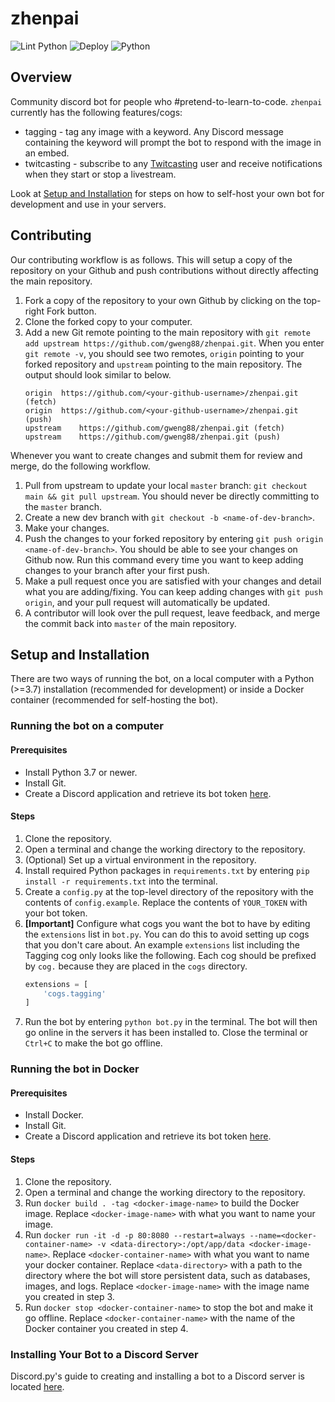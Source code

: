 # zhenpai

![Lint Python](https://github.com/gweng88/zhenpai/workflows/Lint%20Python/badge.svg)
![Deploy](https://github.com/gweng88/zhenpai/workflows/Deploy/badge.svg)
![Python](https://img.shields.io/badge/python-v3.7-blue)  

## Overview
Community discord bot for people who #pretend-to-learn-to-code. 
`zhenpai` currently has the following features/cogs:
* tagging - tag any image with a keyword. Any Discord message containing
the keyword will prompt the bot to respond with the image in an embed.
* twitcasting - subscribe to any [Twitcasting](https://twitcasting.tv/) user
and receive notifications when they start or stop a livestream.

Look at [Setup and Installation](#Setup-and-Installation) for steps on
how to self-host your own bot for development and use in your servers.


## Contributing
Our contributing workflow is as follows. This will setup a copy of the repository on your
Github and push contributions without directly affecting the main repository.

1. Fork a copy of the repository to your own Github by clicking on the top-right Fork button. 
2. Clone the forked copy to your computer.
3. Add a new Git remote pointing to the main repository with `git remote add upstream https://github.com/gweng88/zhenpai.git`.
When you enter `git remote -v`, you should see two remotes, `origin` pointing to your forked repository
and `upstream` pointing to the main repository. The output should look similar to below.
    ```
    origin	https://github.com/<your-github-username>/zhenpai.git (fetch)
    origin	https://github.com/<your-github-username>/zhenpai.git (push)
    upstream	https://github.com/gweng88/zhenpai.git (fetch)
    upstream	https://github.com/gweng88/zhenpai.git (push)
    ```

Whenever you want to create changes and submit them for review and merge, do the following workflow.

1. Pull from upstream to update your local `master` branch: `git checkout main && git pull upstream`.
You should never be directly committing to the `master` branch.
2. Create a new dev branch with `git checkout -b <name-of-dev-branch>`.
3. Make your changes.
4. Push the changes to your forked repository by entering `git push origin <name-of-dev-branch>`.
You should be able to see your changes on Github now.
Run this command every time you want to keep adding changes to your branch after your first push.
5. Make a pull request once you are satisfied with your changes and detail what you are adding/fixing.
You can keep adding changes with `git push origin`, and your pull request will automatically be updated.
6. A contributor will look over the pull request, leave feedback, and merge the commit back into `master`
of the main repository.

## Setup and Installation

There are two ways of running the bot, on a local computer with a Python (>=3.7)
installation (recommended for development) or inside a Docker container (recommended for
self-hosting the bot).

### Running the bot on a computer

#### Prerequisites
* Install Python 3.7 or newer.
* Install Git.
* Create a Discord application and retrieve its bot token [here](https://discord.com/developers/applications).

#### Steps
1. Clone the repository.
2. Open a terminal and change the working directory to the repository.
3. (Optional) Set up a virtual environment in the repository.
4. Install required Python packages in `requirements.txt` by entering `pip install -r requirements.txt`
into the terminal.
5. Create a `config.py` at the top-level directory of the repository with the contents
of `config.example`. Replace the contents of `YOUR_TOKEN` with your bot token.
6. **[Important]** Configure what cogs you want the bot to have by editing the `extensions` list in `bot.py`.
 You can do this to avoid setting up cogs that you don't care about. An example `extensions` list
 including the Tagging cog only looks like the following. Each cog should be prefixed
 by `cog.` because they are placed in the `cogs` directory.
    ```python
    extensions = [
        'cogs.tagging'
    ]
    ```
7. Run the bot by entering `python bot.py` in the terminal. The bot will then go online in
the servers it has been installed to. Close the terminal or `Ctrl+C` to make the bot go offline.

### Running the bot in Docker

#### Prerequisites
* Install Docker.
* Install Git.
* Create a Discord application and retrieve its bot token [here](https://discord.com/developers/applications).

#### Steps
1. Clone the repository.
2. Open a terminal and change the working directory to the repository.
3. Run `docker build . -tag <docker-image-name>` to build the Docker image. Replace `<docker-image-name>`
with what you want to name your image.
4. Run `docker run -it -d -p 80:8080 --restart=always --name=<docker-container-name>
 -v <data-directory>:/opt/app/data <docker-image-name>`.
Replace `<docker-container-name>` with what you want to name your docker container.
Replace `<data-directory>` with a path to the directory where the bot will store persistent
data, such as databases, images, and logs.
Replace `<docker-image-name>` with the image name you created in step 3.
5. Run `docker stop <docker-container-name>` to stop the bot and make it go offline.
Replace `<docker-container-name>` with the name of the Docker container you created in step 4. 

### Installing Your Bot to a Discord Server
Discord.py's guide to creating and installing a bot to a Discord server
is located [here](https://discordpy.readthedocs.io/en/latest/discord.html).
